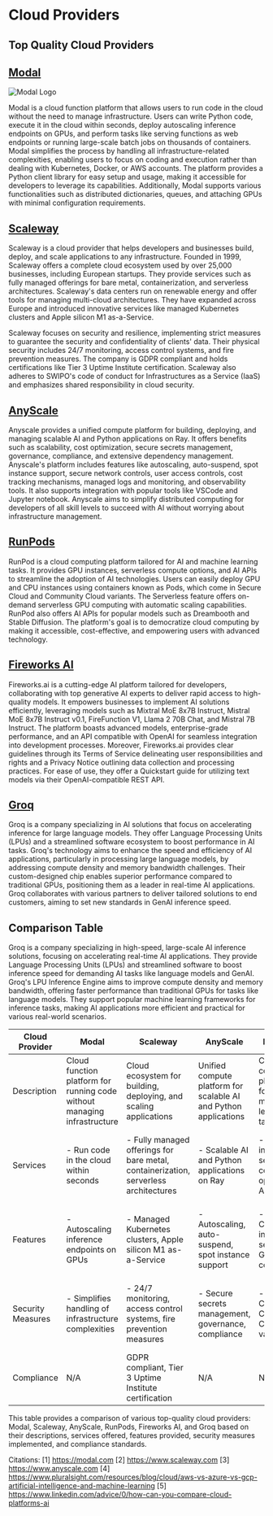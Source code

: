 # Cloud Providers

## Top Quality Cloud Providers

## [Modal](https://modal.com/)

![Modal Logo](https://modal.com/_app/immutable/assets/logotype.afd3fe89.svg)

Modal is a cloud function platform that allows users to run code in the cloud without the need to manage infrastructure. Users can write Python code, execute it in the cloud within seconds, deploy autoscaling inference endpoints on GPUs, and perform tasks like serving functions as web endpoints or running large-scale batch jobs on thousands of containers. Modal simplifies the process by handling all infrastructure-related complexities, enabling users to focus on coding and execution rather than dealing with Kubernetes, Docker, or AWS accounts. The platform provides a Python client library for easy setup and usage, making it accessible for developers to leverage its capabilities. Additionally, Modal supports various functionalities such as distributed dictionaries, queues, and attaching GPUs with minimal configuration requirements.

## [Scaleway](https://www.scaleway.com/)

Scaleway is a cloud provider that helps developers and businesses build, deploy, and scale applications to any infrastructure. Founded in 1999, Scaleway offers a complete cloud ecosystem used by over 25,000 businesses, including European startups. They provide services such as fully managed offerings for bare metal, containerization, and serverless architectures. Scaleway's data centers run on renewable energy and offer tools for managing multi-cloud architectures. They have expanded across Europe and introduced innovative services like managed Kubernetes clusters and Apple silicon M1 as-a-Service.

Scaleway focuses on security and resilience, implementing strict measures to guarantee the security and confidentiality of clients' data. Their physical security includes 24/7 monitoring, access control systems, and fire prevention measures. The company is GDPR compliant and holds certifications like Tier 3 Uptime Institute certification. Scaleway also adheres to SWIPO's code of conduct for Infrastructures as a Service (IaaS) and emphasizes shared responsibility in cloud security.

## [AnyScale](https://www.anyscale.com/)

Anyscale provides a unified compute platform for building, deploying, and managing scalable AI and Python applications on Ray. It offers benefits such as scalability, cost optimization, secure secrets management, governance, compliance, and extensive dependency management. Anyscale's platform includes features like autoscaling, auto-suspend, spot instance support, secure network controls, user access controls, cost tracking mechanisms, managed logs and monitoring, and observability tools. It also supports integration with popular tools like VSCode and Jupyter notebook. Anyscale aims to simplify distributed computing for developers of all skill levels to succeed with AI without worrying about infrastructure management.

## [RunPods](https://www.runpod.io/)

RunPod is a cloud computing platform tailored for AI and machine learning tasks. It provides GPU instances, serverless compute options, and AI APIs to streamline the adoption of AI technologies. Users can easily deploy GPU and CPU instances using containers known as Pods, which come in Secure Cloud and Community Cloud variants. The Serverless feature offers on-demand serverless GPU computing with automatic scaling capabilities. RunPod also offers AI APIs for popular models such as Dreambooth and Stable Diffusion. The platform's goal is to democratize cloud computing by making it accessible, cost-effective, and empowering users with advanced technology.

## [Fireworks AI](https://fireworks.ai/)

Fireworks.ai is a cutting-edge AI platform tailored for developers, collaborating with top generative AI experts to deliver rapid access to high-quality models. It empowers businesses to implement AI solutions efficiently, leveraging models such as Mixtral MoE 8x7B Instruct, Mistral MoE 8x7B Instruct v0.1, FireFunction V1, Llama 2 70B Chat, and Mistral 7B Instruct. The platform boasts advanced models, enterprise-grade performance, and an API compatible with OpenAI for seamless integration into development processes. Moreover, Fireworks.ai provides clear guidelines through its Terms of Service delineating user responsibilities and rights and a Privacy Notice outlining data collection and processing practices. For ease of use, they offer a Quickstart guide for utilizing text models via their OpenAI-compatible REST API.

## [Groq](https://www.groq.com/)

Groq is a company specializing in AI solutions that focus on accelerating inference for large language models. They offer Language Processing Units (LPUs) and a streamlined software ecosystem to boost performance in AI tasks. Groq's technology aims to enhance the speed and efficiency of AI applications, particularly in processing large language models, by addressing compute density and memory bandwidth challenges. Their custom-designed chip enables superior performance compared to traditional GPUs, positioning them as a leader in real-time AI applications. Groq collaborates with various partners to deliver tailored solutions to end customers, aiming to set new standards in GenAI inference speed.

## Comparison Table

Groq is a company specializing in high-speed, large-scale AI inference solutions, focusing on accelerating real-time AI applications. They provide Language Processing Units (LPUs) and streamlined software to boost inference speed for demanding AI tasks like language models and GenAI. Groq's LPU Inference Engine aims to improve compute density and memory bandwidth, offering faster performance than traditional GPUs for tasks like language models. They support popular machine learning frameworks for inference tasks, making AI applications more efficient and practical for various real-world scenarios.

| Cloud Provider    | Modal                                                                    | Scaleway                                                                             | AnyScale                                                         | RunPods                                                    | Fireworks AI                                                     | Groq                                                                      |
| ----------------- | ------------------------------------------------------------------------ | ------------------------------------------------------------------------------------ | ---------------------------------------------------------------- | ---------------------------------------------------------- | ---------------------------------------------------------------- | ------------------------------------------------------------------------- |
| Description       | Cloud function platform for running code without managing infrastructure | Cloud ecosystem for building, deploying, and scaling applications                    | Unified compute platform for scalable AI and Python applications | Cloud computing platform for AI and machine learning tasks | AI platform for rapid access to high-quality models              | Specializing in high-speed AI inference solutions                         |
| Services          | - Run code in the cloud within seconds                                   | - Fully managed offerings for bare metal, containerization, serverless architectures | - Scalable AI and Python applications on Ray                     | - GPU instances, serverless compute options, AI APIs       | - High-quality generative AI models, API compatible with OpenAI  | - Language Processing Units (LPUs), accelerated real-time AI applications |
| Features          | - Autoscaling inference endpoints on GPUs                                | - Managed Kubernetes clusters, Apple silicon M1 as-a-Service                         | - Autoscaling, auto-suspend, spot instance support               | - GPU and CPU instances, serverless GPU computing          | - Enterprise-grade performance, API compatible with OpenAI       | - LPU Inference Engine for faster performance in AI tasks                 |
| Security Measures | - Simplifies handling of infrastructure complexities                     | - 24/7 monitoring, access control systems, fire prevention measures                  | - Secure secrets management, governance, compliance              | - Secure Cloud and Community Cloud variants                | - Terms of Service, Privacy Notice for data processing practices | - Focus on improving compute density and memory bandwidth                 |
| Compliance        | N/A                                                                      | GDPR compliant, Tier 3 Uptime Institute certification                                | N/A                                                              | N/A                                                        | N/A                                                              | N/A                                                                       |

This table provides a comparison of various top-quality cloud providers: Modal, Scaleway, AnyScale, RunPods, Fireworks AI, and Groq based on their descriptions, services offered, features provided, security measures implemented, and compliance standards.

Citations:
[1] https://modal.com
[2] https://www.scaleway.com
[3] https://www.anyscale.com
[4] https://www.pluralsight.com/resources/blog/cloud/aws-vs-azure-vs-gcp-artificial-intelligence-and-machine-learning
[5] https://www.linkedin.com/advice/0/how-can-you-compare-cloud-platforms-ai
